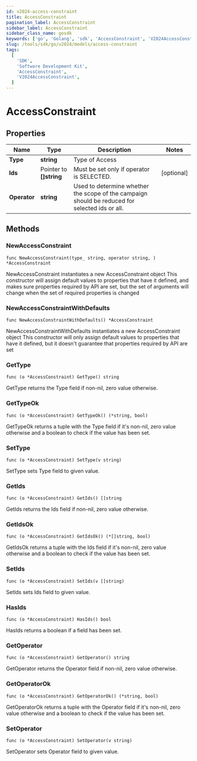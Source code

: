 ```yaml
---
id: v2024-access-constraint
title: AccessConstraint
pagination_label: AccessConstraint
sidebar_label: AccessConstraint
sidebar_class_name: gosdk
keywords: ['go', 'Golang', 'sdk', 'AccessConstraint', 'V2024AccessConstraint']
slug: /tools/sdk/go/v2024/models/access-constraint
tags:
  [
    'SDK',
    'Software Development Kit',
    'AccessConstraint',
    'V2024AccessConstraint',
  ]
---
```


# AccessConstraint

## Properties

| Name | Type | Description | Notes |
| --- | --- | --- | --- |
| **Type** | **string** | Type of Access |
| **Ids** | Pointer to **[]string** | Must be set only if operator is SELECTED. | [optional] |
| **Operator** | **string** | Used to determine whether the scope of the campaign should be reduced for selected ids or all. |

## Methods

### NewAccessConstraint

`func NewAccessConstraint(type_ string, operator string, ) *AccessConstraint`

NewAccessConstraint instantiates a new AccessConstraint object This constructor will assign default values to properties that have it defined, and makes sure properties required by API are set, but the set of arguments will change when the set of required properties is changed

### NewAccessConstraintWithDefaults

`func NewAccessConstraintWithDefaults() *AccessConstraint`

NewAccessConstraintWithDefaults instantiates a new AccessConstraint object This constructor will only assign default values to properties that have it defined, but it doesn't guarantee that properties required by API are set

### GetType

`func (o *AccessConstraint) GetType() string`

GetType returns the Type field if non-nil, zero value otherwise.

### GetTypeOk

`func (o *AccessConstraint) GetTypeOk() (*string, bool)`

GetTypeOk returns a tuple with the Type field if it's non-nil, zero value otherwise and a boolean to check if the value has been set.

### SetType

`func (o *AccessConstraint) SetType(v string)`

SetType sets Type field to given value.

### GetIds

`func (o *AccessConstraint) GetIds() []string`

GetIds returns the Ids field if non-nil, zero value otherwise.

### GetIdsOk

`func (o *AccessConstraint) GetIdsOk() (*[]string, bool)`

GetIdsOk returns a tuple with the Ids field if it's non-nil, zero value otherwise and a boolean to check if the value has been set.

### SetIds

`func (o *AccessConstraint) SetIds(v []string)`

SetIds sets Ids field to given value.

### HasIds

`func (o *AccessConstraint) HasIds() bool`

HasIds returns a boolean if a field has been set.

### GetOperator

`func (o *AccessConstraint) GetOperator() string`

GetOperator returns the Operator field if non-nil, zero value otherwise.

### GetOperatorOk

`func (o *AccessConstraint) GetOperatorOk() (*string, bool)`

GetOperatorOk returns a tuple with the Operator field if it's non-nil, zero value otherwise and a boolean to check if the value has been set.

### SetOperator

`func (o *AccessConstraint) SetOperator(v string)`

SetOperator sets Operator field to given value.
